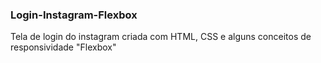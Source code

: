 ### Login-Instagram-Flexbox
Tela de login do instagram criada com HTML, CSS e alguns conceitos de responsividade "Flexbox"

